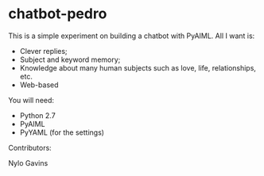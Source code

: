 chatbot-pedro
=============
This is a simple experiment on building a chatbot with PyAIML. All I want is:

* Clever replies;
* Subject and keyword memory;
* Knowledge about many human subjects such as love, life, relationships, etc.
* Web-based

You will need:

* Python 2.7
* PyAIML
* PyYAML (for the settings)

Contributors:

Nylo Gavins